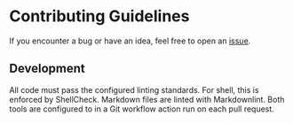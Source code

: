 # Contributing Guidelines

If you encounter a bug or have an idea, feel free to open an 
[issue](https://github.com/sklampo/super-bash-bros/issues/new).

## Development

All code must pass the configured linting standards.  For shell, this is
enforced by ShellCheck.  Markdown files are linted with Markdownlint.  Both
tools are configured to in a Git workflow action run on each pull request.
